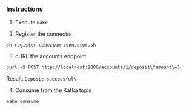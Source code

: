 ### Instructions

1. Execute `make`  


2. Register the connector

```shell
sh register-debezium-connector.sh
```

3. cURL the accounts endpoint

```shell
curl -X POST http://localhost:8080/accounts/1/deposit\?amount\=5
```
Result: `Deposit successful%`

4. Consume from the Kafka topic

```shell
make consume
```
